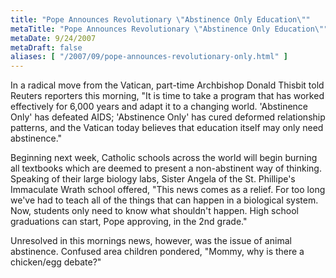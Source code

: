 ```yaml
---
title: "Pope Announces Revolutionary \"Abstinence Only Education\""
metaTitle: "Pope Announces Revolutionary \"Abstinence Only Education\""
metaDate: 9/24/2007
metaDraft: false
aliases: [ "/2007/09/pope-announces-revolutionary-only.html" ]
---
```


In a radical move from the Vatican, part-time Archbishop Donald Thisbit told Reuters reporters this morning, "It is time to take a program that has worked effectively for 6,000 years and adapt it to a changing world. 'Abstinence Only' has defeated AIDS; 'Abstinence Only' has cured deformed relationship patterns, and the Vatican today believes that education itself may only need abstinence."  
  
Beginning next week, Catholic schools across the world will begin burning all textbooks which are deemed to present a non-abstinent way of thinking. Speaking of their large biology labs, Sister Angela of the St. Phillipe's Immaculate Wrath school offered, "This news comes as a relief. For too long we've had to teach all of the things that can happen in a biological system. Now, students only need to know what shouldn't happen. High school graduations can start, Pope approving, in the 2nd grade."  
  
Unresolved in this mornings news, however, was the issue of animal abstinence. Confused area children pondered, "Mommy, why is there a chicken/egg debate?"